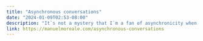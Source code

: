 ```yaml
---
title: "Asynchronous conversations"
date: "2024-01-09T02:53-08:00"
description: "It`s not a mystery that I`m a fan of asynchronicity when it comes to online interactions. In a world where it is imperative to react and be first, …"
link: https://manuelmoreale.com/asynchronous-conversations
---
```

